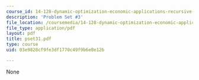 ```yaml
---
course_id: 14-128-dynamic-optimization-economic-applications-recursive-methods-spring-2003
description: 'Problem Set #3'
file_location: /coursemedia/14-128-dynamic-optimization-economic-applications-recursive-methods-spring-2003/03e9828cf9fe3df1770c49f9b6e8e12b_pset31.pdf
file_type: application/pdf
layout: pdf
title: pset31.pdf
type: course
uid: 03e9828cf9fe3df1770c49f9b6e8e12b

---
```

None